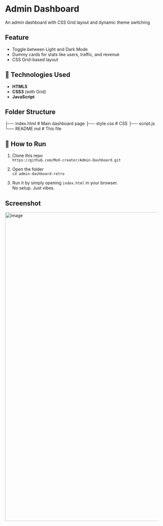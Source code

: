 # Admin Dashboard
 An admin dashboard with CSS Grid layout and dynamic theme switching

 ## Feature
  - Toggle between Light and Dark Mode    
  - Dummy cards for stats like users, traffic, and revenue  
  - CSS Grid-based layout

## 🧰 Technologies Used
- **HTML5**
- **CSS3** (with Grid)
- **JavaScript**

## Folder Structure
├── index.html # Main dashboard page
├── style.css # CSS
├── script.js 
└── README.md # This file

## 🚀 How to Run

1. Clone this repo  
   `https://github.com/MoX-creater/Admin-Dashboard.git`

2. Open the folder  
   `cd admin-dashboard-retro`

3. Run it by simply opening `index.html` in your browser.  
   No setup. Just vibes.

##  Screenshot
<img width="1920" height="1020" alt="image" src="https://github.com/user-attachments/assets/344fcf1e-b02f-4a52-85f2-21c9f369bc99" />

